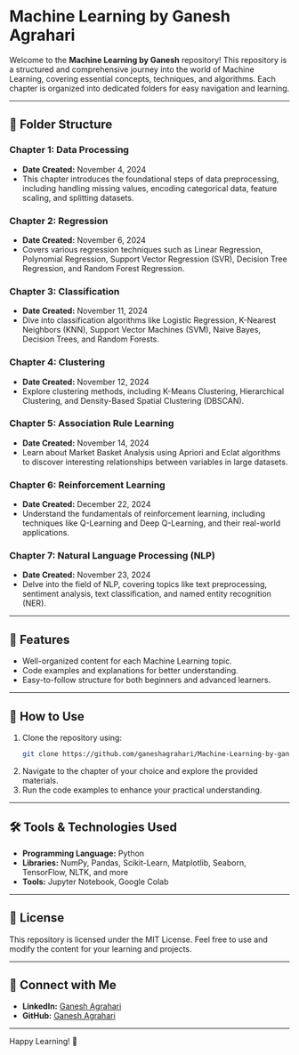 # Machine Learning by Ganesh Agrahari

Welcome to the **Machine Learning by Ganesh** repository! This repository is a structured and comprehensive journey into the world of Machine Learning, covering essential concepts, techniques, and algorithms. Each chapter is organized into dedicated folders for easy navigation and learning.

---

## 📁 Folder Structure

### Chapter 1: Data Processing
- **Date Created:** November 4, 2024
- This chapter introduces the foundational steps of data preprocessing, including handling missing values, encoding categorical data, feature scaling, and splitting datasets.

### Chapter 2: Regression
- **Date Created:** November 6, 2024
- Covers various regression techniques such as Linear Regression, Polynomial Regression, Support Vector Regression (SVR), Decision Tree Regression, and Random Forest Regression.

### Chapter 3: Classification
- **Date Created:** November 11, 2024
- Dive into classification algorithms like Logistic Regression, K-Nearest Neighbors (KNN), Support Vector Machines (SVM), Naive Bayes, Decision Trees, and Random Forests.

### Chapter 4: Clustering
- **Date Created:** November 12, 2024
- Explore clustering methods, including K-Means Clustering, Hierarchical Clustering, and Density-Based Spatial Clustering (DBSCAN).

### Chapter 5: Association Rule Learning
- **Date Created:** November 14, 2024
- Learn about Market Basket Analysis using Apriori and Eclat algorithms to discover interesting relationships between variables in large datasets.

### Chapter 6: Reinforcement Learning
- **Date Created:** December 22, 2024
- Understand the fundamentals of reinforcement learning, including techniques like Q-Learning and Deep Q-Learning, and their real-world applications.

### Chapter 7: Natural Language Processing (NLP)
- **Date Created:** November 23, 2024
- Delve into the field of NLP, covering topics like text preprocessing, sentiment analysis, text classification, and named entity recognition (NER).

---

## 🚀 Features
- Well-organized content for each Machine Learning topic.
- Code examples and explanations for better understanding.
- Easy-to-follow structure for both beginners and advanced learners.

---

## 📌 How to Use
1. Clone the repository using:
   ```bash
   git clone https://github.com/ganeshagrahari/Machine-Learning-by-ganesh.git
   ```
2. Navigate to the chapter of your choice and explore the provided materials.
3. Run the code examples to enhance your practical understanding.

---

## 🛠️ Tools & Technologies Used
- **Programming Language:** Python
- **Libraries:** NumPy, Pandas, Scikit-Learn, Matplotlib, Seaborn, TensorFlow, NLTK, and more
- **Tools:** Jupyter Notebook, Google Colab

---

## 📜 License
This repository is licensed under the MIT License. Feel free to use and modify the content for your learning and projects.

---

## 🙌 Connect with Me
- **LinkedIn:** [Ganesh Agrahari](https://www.linkedin.com/in/ganesh-agrahari-727746263/)
- **GitHub:** [Ganesh Agrahari](https://github.com/ganeshagrahari)

---

Happy Learning! 🎉
